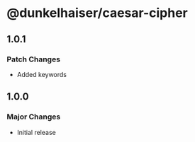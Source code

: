# @dunkelhaiser/caesar-cipher

## 1.0.1

### Patch Changes

- Added keywords

## 1.0.0

### Major Changes

- Initial release
